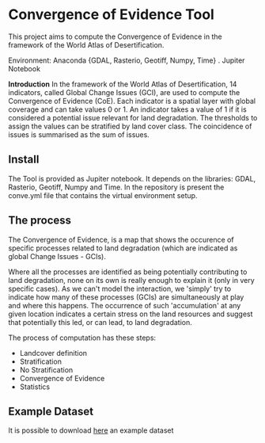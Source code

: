 # Convergence of Evidence Tool

This project aims to compute the Convergence of Evidence in the framework of the World Atlas of Desertification.

Environment: Anaconda {GDAL, Rasterio, Geotiff, Numpy, Time} . Jupiter Notebook

**Introduction**
In the framework of the World Atlas of Desertification, 14 indicators, called Global Change Issues (GCI), are used to compute the Convergence of Evidence (CoE). Each indicator is a spatial layer with global coverage and can take values 0 or 1. An indicator takes a value of 1 if it is considered a potential issue relevant for land degradation. The thresholds to assign the values can be stratified by land cover class. The coincidence of issues is summarised as the sum of issues.

## Install

The Tool is provided as Jupiter notebook. It depends on the libraries: GDAL, Rasterio, Geotiff, Numpy and Time.
In the repository is present the conve.yml file that contains the virtual environment setup.



## The process

The Convergence of Evidence, is a map that shows the occurence of specific processes related to land degradation (which are indicated as global Change Issues - GCIs). 

Where all the processes are identified as being potentially contributing to land degradation, none on its own is really enough to explain it (only in very specific cases). As we can't model the interaction, we 'simply' try to indicate how many of these processes (GCIs) are simultaneously at play and where this happens. The occurrence of such 'accumulation' at any given location indicates a certain stress on the land resources and suggest that potentially this led, or can lead, to land degradation. 

The process of computation has these steps:

* Landcover definition 
* Stratification 
* No Stratification 
* Convergence of Evidence 
* Statistics 



## Example Dataset

It is possible to download [here](https://drive.google.com/drive/folders/11N1Xrtmr0bpeVYYIJVUEAkKpFCm-ZmYs?usp=sharing) an example dataset 

